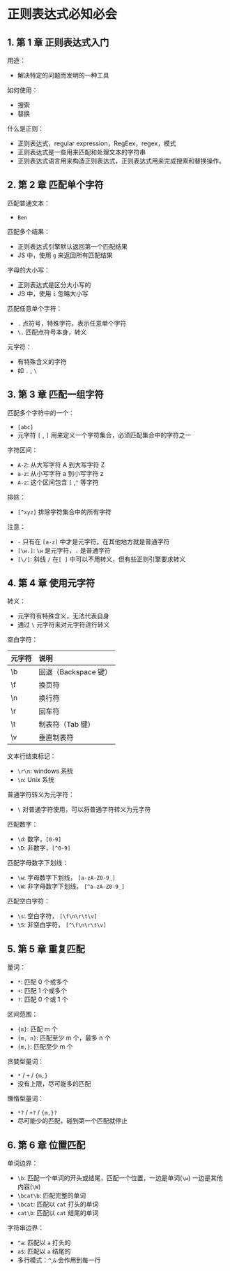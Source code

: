 # 正则表达式必知必会

## 1. 第 1 章 正则表达式入门

用途：

* 解决特定的问题而发明的一种工具

如何使用：

* 搜索
* 替换

什么是正则：

* 正则表达式，regular expression，RegEex，regex，模式
* 正则表达式是一些用来匹配和处理文本的字符串
* 正则表达式语言用来构造正则表达式，正则表达式用来完成搜索和替换操作。

## 2. 第 2 章 匹配单个字符

匹配普通文本：

* `Ben`

匹配多个结果：

* 正则表达式引擎默认返回第一个匹配结果
* JS 中，使用 `g` 来返回所有匹配结果

字母的大小写：

* 正则表达式是区分大小写的
* JS 中，使用 `i` 忽略大小写

匹配任意单个字符：

* `.` 点符号，特殊字符，表示任意单个字符
* `\.` 匹配点符号本身，转义

元字符：

* 有特殊含义的字符
* 如 `.` , `\`

## 3. 第 3 章 匹配一组字符

匹配多个字符中的一个：

* `[abc]`
* 元字符 `[` , `]` 用来定义一个字符集合，必须匹配集合中的字符之一

字符区间：

* `A-Z`: 从大写字符 A 到大写字符 Z
* `a-z`: 从小写字符 a 到小写字符 z
* `A-z`: 这个区间包含 `[` ,`^` 等字符

排除：

* `[^xyz]` 排除字符集合中的所有字符

注意：

* `-` 只有在 `[a-z]` 中才是元字符，在其他地方就是普通字符
* `[\w.]`: `\w` 是元字符，`.` 是普通字符
* `[\/]`: 斜线 `/` 在`[ ]` 中可以不用转义，但有些正则引擎要求转义

## 4. 第 4 章 使用元字符

转义：

* 元字符有特殊含义，无法代表自身
* 通过 `\` 元字符来对元字符进行转义

空白字符：

| 元字符 | 说明 |
| :- | :- |
| \b | 回退（Backspace 键） |
| \f | 换页符 |
| \n | 换行符 |
| \r | 回车符 |
| \t | 制表符（Tab 键） |
| \v | 垂直制表符 |

文本行结束标记：

* `\r\n`: windows 系统
* `\n`: Unix 系统

普通字符转义为元字符：

* `\` 对普通字符使用，可以将普通字符转义为元字符

匹配数字：

* `\d`: 数字，`[0-9]`
* `\D`: 非数字，`[^0-9]`

匹配字母数字下划线：

* `\w`: 字母数字下划线， `[a-zA-Z0-9_]`
* `\W`: 非字母数字下划线， `[^a-zA-Z0-9_]`

匹配空白字符：

* `\s`: 空白字符， `[\f\n\r\t\v]`
* `\S`: 非空白字符， `[^\f\n\r\t\v]`

## 5. 第 5 章 重复匹配

量词：

* `*`: 匹配 0 个或多个
* `+`: 匹配 1 个或多个
* `?`: 匹配 0 个或 1 个

区间范围：

* `{m}`: 匹配 m 个
* `{m, n}`: 匹配至少 m 个，最多 n 个
* `{m,}`: 匹配至少 m 个

贪婪型量词：

* `*` / `+` / `{m,}`
* 没有上限，尽可能多的匹配

懒惰型量词：

* `*?` / `+?` / `{m,}?`
* 尽可能少的匹配，碰到第一个匹配就停止


## 6. 第 6 章 位置匹配

单词边界：

* `\b`: 匹配一个单词的开头或结尾，匹配一个位置，一边是单词(`\w`) 一边是其他内容(`\W`)
* `\bcat\b`: 匹配完整的单词
* `\bcat`: 匹配以 `cat` 打头的单词
* `cat\b`: 匹配以 `cat` 结尾的单词

字符串边界：

* `^a`: 匹配以 `a` 打头的
* `a$`: 匹配以 `a` 结尾的
* 多行模式：`^`,`&` 会作用到每一行
